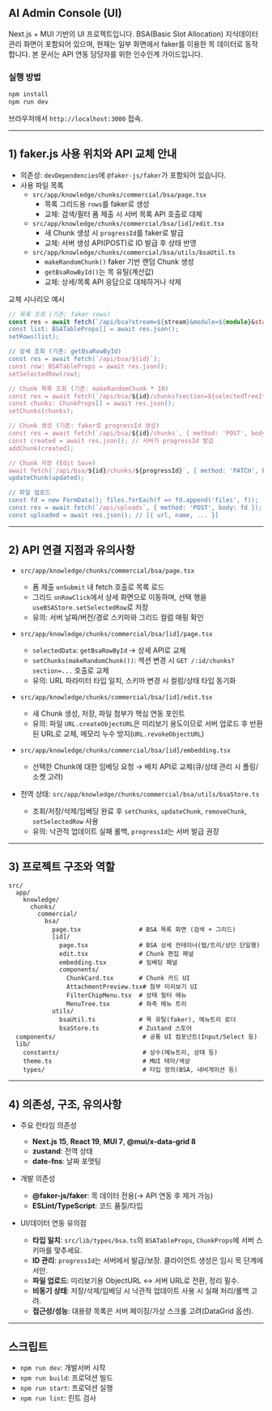 ## AI Admin Console (UI)

Next.js + MUI 기반의 UI 프로젝트입니다. BSA(Basic Slot Allocation) 지식데이터 관리 화면이 포함되어 있으며, 현재는 일부 화면에서 faker를 이용한 목 데이터로 동작합니다. 본 문서는 API 연동 담당자를 위한 인수인계 가이드입니다.

### 실행 방법

```bash
npm install
npm run dev
```

브라우저에서 `http://localhost:3000` 접속.

---

## 1) faker.js 사용 위치와 API 교체 안내

- 의존성: `devDependencies`에 `@faker-js/faker`가 포함되어 있습니다.
- 사용 파일 목록
  - `src/app/knowledge/chunks/commercial/bsa/page.tsx`
    - 목록 그리드용 `rows`를 faker로 생성
    - 교체: 검색/필터 폼 제출 시 서버 목록 API 호출로 대체
  - `src/app/knowledge/chunks/commercial/bsa/[id]/edit.tsx`
    - 새 Chunk 생성 시 `progressId`를 faker로 발급
    - 교체: 서버 생성 API(POST)로 ID 발급 후 상태 반영
  - `src/app/knowledge/chunks/commercial/bsa/utils/bsaUtil.ts`
    - `makeRandomChunk()` faker 기반 랜덤 Chunk 생성
    - `getBsaRowById()`는 목 유틸(계산값)
    - 교체: 상세/목록 API 응답으로 대체하거나 삭제

교체 시나리오 예시

```ts
// 목록 조회 (기존: faker rows)
const res = await fetch(`/api/bsa?stream=${stream}&module=${module}&status=${status}&search=${search}`);
const list: BSATableProps[] = await res.json();
setRows(list);

// 상세 조회 (기존: getBsaRowById)
const res = await fetch(`/api/bsa/${id}`);
const row: BSATableProps = await res.json();
setSelectedRow(row);

// Chunk 목록 조회 (기존: makeRandomChunk * 10)
const res = await fetch(`/api/bsa/${id}/chunks?section=${selectedTreeItemId}`);
const chunks: ChunkProps[] = await res.json();
setChunks(chunks);

// Chunk 생성 (기존: faker로 progressId 생성)
const res = await fetch(`/api/bsa/${id}/chunks`, { method: 'POST', body: JSON.stringify(newChunk) });
const created = await res.json(); // 서버가 progressId 발급
addChunk(created);

// Chunk 저장 (Edit Save)
await fetch(`/api/bsa/${id}/chunks/${progressId}`, { method: 'PATCH', body: JSON.stringify(updated) });
updateChunk(updated);

// 파일 업로드
const fd = new FormData(); files.forEach(f => fd.append('files', f));
const res = await fetch(`/api/uploads`, { method: 'POST', body: fd });
const uploaded = await res.json(); // [{ url, name, ... }]
```

---

## 2) API 연결 지점과 유의사항

- `src/app/knowledge/chunks/commercial/bsa/page.tsx`
  - 폼 제출 `onSubmit` 내 fetch 호출로 목록 로드
  - 그리드 `onRowClick`에서 상세 화면으로 이동하며, 선택 행을 `useBSAStore.setSelectedRow`로 저장
  - 유의: 서버 날짜/버전/경로 스키마와 그리드 컬럼 매핑 확인

- `src/app/knowledge/chunks/commercial/bsa/[id]/page.tsx`
  - `selectedData`: `getBsaRowById` → 상세 API로 교체
  - `setChunks(makeRandomChunk())`: 섹션 변경 시 `GET /:id/chunks?section=...` 호출로 교체
  - 유의: URL 파라미터 타입 일치, 스키마 변경 시 컬럼/상태 타입 동기화

- `src/app/knowledge/chunks/commercial/bsa/[id]/edit.tsx`
  - 새 Chunk 생성, 저장, 파일 첨부가 핵심 연동 포인트
  - 유의: 파일 `URL.createObjectURL`은 미리보기 용도이므로 서버 업로드 후 반환된 URL로 교체, 메모리 누수 방지(`URL.revokeObjectURL`)

- `src/app/knowledge/chunks/commercial/bsa/[id]/embedding.tsx`
  - 선택한 Chunk에 대한 임베딩 요청 → 배치 API로 교체(큐/상태 관리 시 폴링/소켓 고려)

- 전역 상태: `src/app/knowledge/chunks/commercial/bsa/utils/bsaStore.ts`
  - 조회/저장/삭제/임베딩 완료 후 `setChunks`, `updateChunk`, `removeChunk`, `setSelectedRow` 사용
  - 유의: 낙관적 업데이트 실패 롤백, `progressId`는 서버 발급 권장

---

## 3) 프로젝트 구조와 역할

```
src/
  app/
    knowledge/
      chunks/
        commercial/
          bsa/
            page.tsx                # BSA 목록 화면 (검색 + 그리드)
            [id]/
              page.tsx              # BSA 상세 컨테이너(탭/트리/상단 단일행)
              edit.tsx              # Chunk 편집 패널
              embedding.tsx         # 임베딩 패널
              components/
                ChunkCard.tsx       # Chunk 카드 UI
                AttachmentPreview.tsx# 첨부 미리보기 UI
                FilterChipMenu.tsx  # 상태 필터 메뉴
                MenuTree.tsx        # 좌측 메뉴 트리
            utils/
              bsaUtil.ts            # 목 유틸(faker), 메뉴트리 로더
              bsaStore.ts           # Zustand 스토어
  components/                        # 공통 UI 컴포넌트(Input/Select 등)
  lib/
    constants/                       # 상수(메뉴트리, 상태 등)
    theme.ts                         # MUI 테마/색상
    types/                           # 타입 정의(BSA, 네비게이션 등)
```

---

## 4) 의존성, 구조, 유의사항

- 주요 런타임 의존성
  - **Next.js 15**, **React 19**, **MUI 7**, **@mui/x-data-grid 8**
  - **zustand**: 전역 상태
  - **date-fns**: 날짜 포맷팅

- 개발 의존성
  - **@faker-js/faker**: 목 데이터 전용(→ API 연동 후 제거 가능)
  - **ESLint/TypeScript**: 코드 품질/타입

- UI/데이터 연동 유의점
  - **타입 일치**: `src/lib/types/bsa.ts`의 `BSATableProps`, `ChunkProps`에 서버 스키마를 맞추세요.
  - **ID 관리**: `progressId`는 서버에서 발급/보장. 클라이언트 생성은 임시 목 단계에서만.
  - **파일 업로드**: 미리보기용 ObjectURL ↔ 서버 URL로 전환, 정리 필수.
  - **비동기 상태**: 저장/삭제/임베딩 시 낙관적 업데이트 사용 시 실패 처리/롤백 고려.
  - **접근성/성능**: 대용량 목록은 서버 페이징/가상 스크롤 고려(DataGrid 옵션).

---

## 스크립트

- `npm run dev`: 개발서버 시작
- `npm run build`: 프로덕션 빌드
- `npm run start`: 프로덕션 실행
- `npm run lint`: 린트 검사
